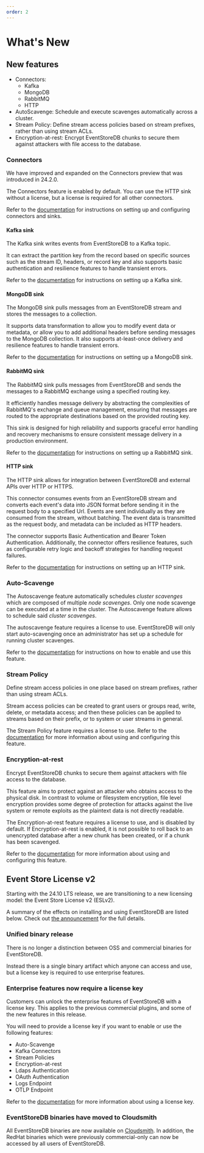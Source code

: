 ```yaml
---
order: 2
---
```


# What's New

## New features

* Connectors:
    * Kafka
    * MongoDB
    * RabbitMQ
    * HTTP
* AutoScavenge: Schedule and execute scavenges automatically across a cluster.
* Stream Policy: Define stream access policies based on stream prefixes, rather than using stream ACLs.
* Encryption-at-rest: Encrypt EventStoreDB chunks to secure them against attackers with file access to the database.

### Connectors

We have improved and expanded on the Connectors preview that was introduced in 24.2.0.

The Connectors feature is enabled by default.
You can use the HTTP sink without a license, but a license is required for all other connectors.

Refer to the [documentation](../features/connectors/quickstart.md) for instructions on setting up and configuring connectors and sinks.

#### Kafka sink

<Badge type="info" vertical="middle" text="License Required"/>

The Kafka sink writes events from EventStoreDB to a Kafka topic.

It can extract the partition key from the record based on specific sources such as the stream ID, headers, or record key and also supports basic authentication and resilience
features to handle transient errors.

Refer to the [documentation](../features/connectors/sinks/kafka.md) for instructions on setting up a Kafka sink.

#### MongoDB sink

<Badge type="info" vertical="middle" text="License Required"/>

The MongoDB sink pulls messages from an EventStoreDB stream and stores the messages to a collection.

It supports data transformation to allow you to modify event data or metadata, or allow you to add additional headers before sending messages to the MongoDB collection. It also supports at-least-once delivery and resilience features to handle transient errors.

Refer to the [documentation](../features/connectors/sinks/mongo.md) for instructions on setting up a MongoDB sink.

#### RabbitMQ sink

<Badge type="info" vertical="middle" text="License Required"/>

The RabbitMQ sink pulls messages from EventStoreDB and sends the messages to a RabbitMQ exchange using a specified routing key.

It efficiently handles message delivery by abstracting the complexities of RabbitMQ's exchange and queue management, ensuring that messages are routed to the appropriate destinations based on the provided routing key.

This sink is designed for high reliability and supports graceful error handling and recovery mechanisms to ensure consistent message delivery in a production environment.

Refer to the [documentation](../features/connectors/sinks/rabbitmq.md) for instructions on setting up a RabbitMQ sink.

#### HTTP sink

The HTTP sink allows for integration between EventStoreDB and external
APIs over HTTP or HTTPS.

This connector consumes events from an EventStoreDB
stream and converts each event's data into JSON format before sending it in the
request body to a specified Url. Events are sent individually as they are
consumed from the stream, without batching. The event data is transmitted as the
request body, and metadata can be included as HTTP headers.

The connector supports Basic Authentication and Bearer Token Authentication.
Additionally, the connector offers resilience features, such as configurable
retry logic and backoff strategies for handling request failures.

Refer to the [documentation](../features/connectors/sinks/http.md) for instructions on setting up an HTTP sink.

### Auto-Scavenge

<Badge type="info" vertical="middle" text="License Required"/>

The Autoscavenge feature automatically schedules _cluster scavenges_ which are composed of multiple _node scavenges_. Only one node scavenge can be executed at a time in the cluster. The Autoscavenge feature allows to schedule said _cluster scavenges_.

The autoscavenge feature requires a license to use. EventStoreDB will only start auto-scavenging once an administrator has set up a schedule for running cluster scavenges.

Refer to the [documentation](../operations/auto-scavenge.md) for instructions on how to enable and use this feature.

### Stream Policy

<Badge type="info" vertical="middle" text="License Required"/>

Define stream access policies in one place based on stream prefixes, rather than using stream ACLs.

Stream access policies can be created to grant users or groups read, write, delete, or metadata access; and then these policies can be applied to streams based on their prefix, or to system or user streams in general.

The Stream Policy feature requires a license to use. Refer to the [documentation](../security/user-authorization.md#stream-policy-authorization) for more information about using and configuring this feature.

### Encryption-at-rest

<Badge type="info" vertical="middle" text="License Required"/>

Encrypt EventStoreDB chunks to secure them against attackers with file access to the database.

This feature aims to protect against an attacker who obtains access to the physical disk. In contrast to volume or filesystem encryption, file level encryption provides some degree of protection for attacks against the live system or remote exploits as the plaintext data is not directly readable.

The Encryption-at-rest feature requires a license to use, and is disabled by default.
If Encryption-at-rest is enabled, it is not possible to roll back to an unencrypted database after a new chunk has been created, or if a chunk has been scavenged.

Refer to the [documentation](../security/README.md#encryption-at-rest) for more information about using and configuring this feature.

## Event Store License v2

Starting with the 24.10 LTS release, we are transitioning to a new licensing model: the Event Store License v2 (ESLv2).

A summary of the effects on installing and using EventStoreDB are listed below. Check out [the announcement](https://www.eventstore.com/blog/introducing-event-store-license-v2-eslv2) for the full details.

### Unified binary release

There is no longer a distinction between OSS and commercial binaries for EventStoreDB.

Instead there is a single binary artifact which anyone can access and use, but a license key is required to use enterprise features.

### Enterprise features now require a license key

Customers can unlock the enterprise features of EventStoreDB with a license key. This applies to the previous commercial plugins, and some of the new features in this release.

You will need to provide a license key if you want to enable or use the following features:
* Auto-Scavenge
* Kafka Connectors
* Stream Policies
* Encryption-at-rest
* Ldaps Authentication
* OAuth Authentication
* Logs Endpoint
* OTLP Endpoint

Refer to the [documentation](../quick-start/installation.md#license-keys) for more information about using a license key.

### EventStoreDB binaries have moved to Cloudsmith

All EventStoreDB binaries are now available on [Cloudsmith](https://cloudsmith.io/~eventstore/repos/eventstore/). In addition, the RedHat binaries which were previously commercial-only can now be accessed by all users of EventStoreDB.
